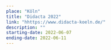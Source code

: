 ```yaml
---
place: "Köln"
title: "Didacta 2022"
link: "hhttps://www.didacta-koeln.de/"
description: ""
starting-date: 2022-06-07
ending-date: 2022-06-11
---
```


